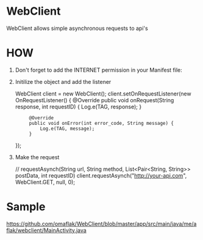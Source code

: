# WebClient
WebClient allows simple asynchronous requests to api's

# HOW

1) Don't forget to add the INTERNET permission in your Manifest file:

    <uses-permission android:name="android.permission.INTERNET"/>

2) Initilize the object and add the listener

    WebClient client = new WebClient();
        client.setOnRequestListener(new OnRequestListener() {
            @Override
            public void onRequest(String response, int requestID) {
                Log.e(TAG, response);
            }

            @Override
            public void onError(int error_code, String message) {
                Log.e(TAG, message);
            }
    });

3) Make the request
    
    //  requestAsynch(String url, String method, List<Pair<String, String>> postData, int requestID)
    client.requestAsynch("http://your-api.com", WebClient.GET, null, 0);
    
# Sample

https://github.com/omaflak/WebClient/blob/master/app/src/main/java/me/aflak/webclient/MainActivity.java
